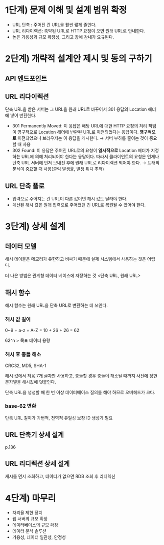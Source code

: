 # 1단계) 문제 이해 및 설계 범위 확정

- URL 단축 : 주어진 긴 URL을 훨씬 짧게 줄인다.
- URL 리다이렉션: 축약된 URL로 HTTP 요청이 오면 원래 URL로 안내한다.
- 높은 가용성과 규모 확장성, 그리고 장애 감내가 요규된다.

# **2단계) 개략적 설계안 제시 및 동의 구하기**

## API 엔드포인트

## URL 리다이렉션

단축 URL을 받은 서버는 그 URL을 원래 URL로 바꾸어서 301 응답의 Location 헤더에 넣어 반환한다.

- 301 Permanently Moved: 이 응답은 해당 URL에 대한 HTTP 요청의 처리 책임이 영구적으로 Location 헤더에 반환된 URL로 이전되었다는 응답이다. **영구적으로** 이전되었으니 브라우저는 이 응답을 캐시한다. 
→ 서버 부하를 줄이는 것이 중요할 때 사용
- 302 Found: 이 응답은 주어진 URL로의 요청이 **일시적으로** Location 헤더가 지정하는 URL에 의해 처리되어야 한다는 응답이다. 따라서 클라이언트의 요청은 언제나 단축 URL 서버에 먼저 보내진 후에 원래 URL로 리다이렉션 되어야 한다.
→ 트래픽 분석이 중요할 때 사용(클릭 발생률, 발생 위치 추적)

## URL 단축 플로

- 입력으로 주어지는 긴 URL이 다른 값이면 해시 값도 달라야 한다.
- 계산된 해시 값은 원래 입력으로 주어졌던 긴 URL로 복원될 수 있어야 한다.

# 3단계) 상세 설계

## **데이터 모델**

해시 테이블은 메모리가 유한하고 비싸기 때문에 실제 시스템에서 사용하는 것은 어렵다.

더 나은 방법은 관계형 데이터 베이스에 저장하는 것 <단축 URL, 원래 URL>

## **해시 함수**

해시 함수는 원래 URL을 단축 URL로 변환하는 데 쓰인다.

### **해시 값 길이**

0~9 + a-z + A-Z = 10 + 26 + 26 = 62

62^n > 목표 데이터 용량

### **해시 후 충돌 해소**

CRC32, MD5, SHA-1

해시 값에서 처음 7개 글자만 사용하고, 충돌할 경우 충돌이 해소될 때까지 사전에 정한 문자열을 해시값에 덧붙인다.

단축 URL을 생성할 때 한 번 이상 데이터베이스 질의를 해야 하므로 오버헤드가 크다.

### **base-62 변환**

단축 URL 길이가 가변적, 전역적 유일성 보장 ID 생성기 필요

## **URL 단축기 상세 설계**

p.136

## **URL 리디렉션 상세 설계**

캐시를 먼저 조회하고, 데이터가 없으면 RDB 조회 후 리디렉션

# **4단계) 마무리**

- 처리율 제한 장치
- 웹 서버의 규모 확장
- 데이터베이스의 규모 확장
- 데이터 분석 솔루션
- 가용성, 데이터 일관성, 안정성
